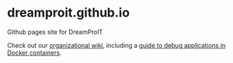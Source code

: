 # dreamproit.github.io
Github pages site for DreamProIT

Check out our [organizational wiki](https://github.com/dreamproit/dreamproit.github.io/wiki), including a [guide to debug applications in Docker containers](https://github.com/dreamproit/dreamproit.github.io/wiki/Debug-Applications-inside-Docker-Containers).
